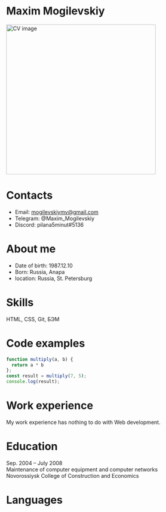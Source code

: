 # Maxim Mogilevskiy
<img width="400" src="https://images.unsplash.com/photo-1668368961546-e3a06f1cd0f1?ixlib=rb-4.0.3&ixid=MnwxMjA3fDB8MHxwaG90by1wYWdlfHx8fGVufDB8fHx8&auto=format&fit=crop&w=1470&q=80" alt="CV image">

# Contacts
* Email: mogilevskiymv@gmail.com
* Telegram: @Maxim_Mogilevskiy
* Discord: pilana5minut#5136

# About me
* Date of birth: 1987.12.10<br>
* Born: Russia, Anapa<br>
* location: Russia, St. Petersburg<br>

# Skills
HTML, CSS, Git, БЭМ

# Code examples
```js
function multiply(a, b) {
  return a * b
};
const result = multiply(7, 5);
console.log(result);
```

# Work experience
My work experience has nothing to do with Web development.

# Education
Sep. 2004 – July 2008<br>
Maintenance of computer equipment and computer networks<br>
Novorossiysk College of Construction and Economics

# Languages